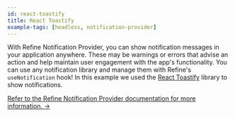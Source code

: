 ```yaml
---
id: react-toastify
title: React Toastify
example-tags: [headless, notification-provider]
---
```


With Refine Notification Provider, you can show notification messages in your application anywhere. These may be warnings or errors that advise an action and help maintain user engagement with the app's functionality. You can use any notification library and manage them with Refine's `useNotification` hook! In this example we used the [React Toastify](https://github.com/fkhadra/react-toastify) library to show notifications.

[Refer to the Refine Notification Provider documentation for more information. →](/docs/core/providers/notification-provider)

<CodeSandboxExample path="with-react-toastify" />
